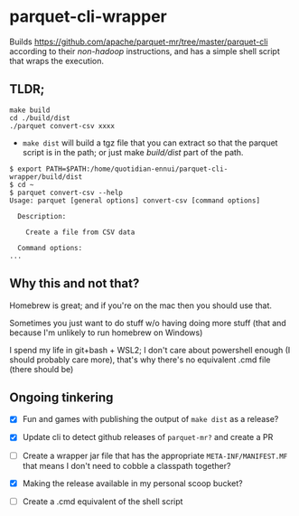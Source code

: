 # parquet-cli-wrapper

Builds https://github.com/apache/parquet-mr/tree/master/parquet-cli according to their _non-hadoop_ instructions, and has a simple shell script that wraps the execution.

## TLDR;

```
make build
cd ./build/dist
./parquet convert-csv xxxx
```

- `make dist` will build a tgz file that you can extract so that the parquet script is in the path; or just make _build/dist_ part of the path.

```
$ export PATH=$PATH:/home/quotidian-ennui/parquet-cli-wrapper/build/dist
$ cd ~
$ parquet convert-csv --help
Usage: parquet [general options] convert-csv [command options]

  Description:

    Create a file from CSV data

  Command options:
...
```

## Why this and not that?

Homebrew is great; and if you're on the mac then you should use that.

Sometimes you just want to do stuff w/o having doing more stuff (that and because I'm unlikely to run homebrew on Windows)

I spend my life in git+bash + WSL2; I don't care about powershell enough (I should probably care more), that's why there's no equivalent .cmd file (there should be)

## Ongoing tinkering

- [x] Fun and games with publishing the output of `make dist` as a release?
- [x] Update cli to detect github releases of `parquet-mr?` and create a PR
- [ ] Create a wrapper jar file that has the appropriate `META-INF/MANIFEST.MF` that means I don't need to cobble a classpath together?
- [x] Making the release available in my personal scoop bucket?
- [ ] Create a .cmd equivalent of the shell script

